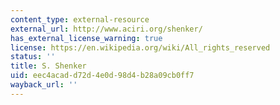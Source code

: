 ```yaml
---
content_type: external-resource
external_url: http://www.aciri.org/shenker/
has_external_license_warning: true
license: https://en.wikipedia.org/wiki/All_rights_reserved
status: ''
title: S. Shenker
uid: eec4acad-d72d-4e0d-98d4-b28a09cb0ff7
wayback_url: ''
---
```

